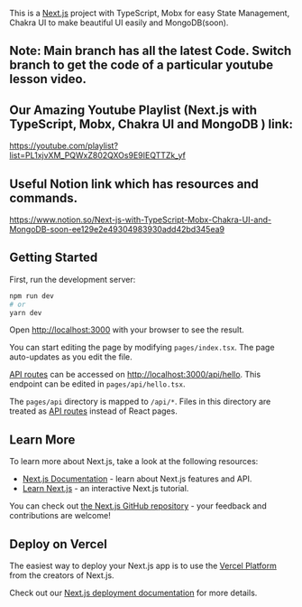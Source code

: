 This is a [Next.js](https://nextjs.org/) project with TypeScript, Mobx for easy State Management, Chakra UI to make beautiful UI easily and MongoDB(soon). 

## Note: Main branch has all the latest Code. Switch branch to get the code of a particular youtube lesson video.

## Our Amazing Youtube Playlist (Next.js with TypeScript, Mobx, Chakra UI and MongoDB ) link:
https://youtube.com/playlist?list=PL1xjvXM_PQWxZ802QXOs9E9IEQTTZk_yf
## Useful Notion link which has resources and commands.
https://www.notion.so/Next-js-with-TypeScript-Mobx-Chakra-UI-and-MongoDB-soon-ee129e2e49304983930add42bd345ea9


## Getting Started

First, run the development server:

```bash
npm run dev
# or
yarn dev
```

Open [http://localhost:3000](http://localhost:3000) with your browser to see the result.

You can start editing the page by modifying `pages/index.tsx`. The page auto-updates as you edit the file.

[API routes](https://nextjs.org/docs/api-routes/introduction) can be accessed on [http://localhost:3000/api/hello](http://localhost:3000/api/hello). This endpoint can be edited in `pages/api/hello.tsx`.

The `pages/api` directory is mapped to `/api/*`. Files in this directory are treated as [API routes](https://nextjs.org/docs/api-routes/introduction) instead of React pages.

## Learn More

To learn more about Next.js, take a look at the following resources:

- [Next.js Documentation](https://nextjs.org/docs) - learn about Next.js features and API.
- [Learn Next.js](https://nextjs.org/learn) - an interactive Next.js tutorial.

You can check out [the Next.js GitHub repository](https://github.com/vercel/next.js/) - your feedback and contributions are welcome!

## Deploy on Vercel

The easiest way to deploy your Next.js app is to use the [Vercel Platform](https://vercel.com/new?utm_medium=default-template&filter=next.js&utm_source=create-next-app&utm_campaign=create-next-app-readme) from the creators of Next.js.

Check out our [Next.js deployment documentation](https://nextjs.org/docs/deployment) for more details.
